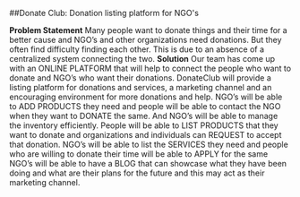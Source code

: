 ##Donate Club: Donation listing platform for NGO's

**Problem Statement**
Many people want to donate things and their time for a better cause and
NGO’s and other organizations need donations. But they often find difficulty
finding each other. This is due to an absence of a centralized system
connecting the two.
**Solution**
Our team has come up with an ONLINE PLATFORM that will help to connect
the people who want to donate and NGO’s who want their donations.
DonateClub will provide a listing platform for donations and services, a
marketing channel and an encouraging environment for more donations and
help.
NGO’s will be able to ADD PRODUCTS they need and people will be able to
contact the NGO when they want to DONATE the same. And NGO’s will be
able to manage the inventory efficiently.
People will be able to LIST PRODUCTS that they want to donate and
organizations and individuals can REQUEST to accept that donation.
NGO’s will be able to list the SERVICES they need and people who are willing
to donate their time will be able to APPLY for the same
NGO’s will be able to have a BLOG that can showcase what they have been
doing and what are their plans for the future and this may act as their
marketing channel.
